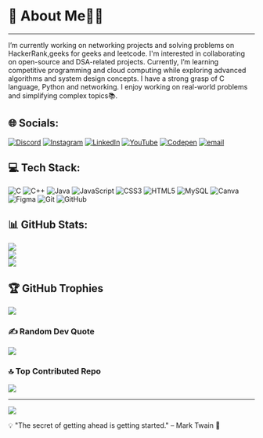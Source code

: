 # 💫 About Me👩‍💻
___
I’m currently working on networking projects and solving problems on HackerRank,geeks for geeks and leetcode. I'm interested in collaborating on open-source and DSA-related projects. Currently, I’m learning competitive programming and cloud computing while exploring advanced algorithms and system design concepts. I have a strong grasp of C language, Python and networking. I enjoy working on real-world problems and simplifying complex topics📚.

 ## 🌐 Socials:
[![Discord](https://img.shields.io/badge/Discord-%237289DA.svg?logo=discord&logoColor=white)](https://discord.gg/anveshasharma0941) [![Instagram](https://img.shields.io/badge/Instagram-%23E4405F.svg?logo=Instagram&logoColor=white)](https://instagram.com/anvesha7973) [![LinkedIn](https://img.shields.io/badge/LinkedIn-%230077B5.svg?logo=linkedin&logoColor=white)](https://linkedin.com/in/anvesha-s-412908293) [![YouTube](https://img.shields.io/badge/YouTube-%23FF0000.svg?logo=YouTube&logoColor=white)](https://youtube.com/@@anveshasharma2626) [![Codepen](https://img.shields.io/badge/Codepen-000000?logo=codepen&logoColor=white)](https://codepen.io/Anvesha-Sharma-the-builder) [![email](https://img.shields.io/badge/Email-D14836?logo=gmail&logoColor=white)](mailto:sharmaanvesha905@gmail.com) 

 ## 💻 Tech Stack:
![C](https://img.shields.io/badge/c-%2300599C.svg?style=flat&logo=c&logoColor=white) ![C++](https://img.shields.io/badge/c++-%2300599C.svg?style=flat&logo=c%2B%2B&logoColor=white) ![Java](https://img.shields.io/badge/java-%23ED8B00.svg?style=flat&logo=openjdk&logoColor=white) ![JavaScript](https://img.shields.io/badge/javascript-%23323330.svg?style=flat&logo=javascript&logoColor=%23F7DF1E) ![CSS3](https://img.shields.io/badge/css3-%231572B6.svg?style=flat&logo=css3&logoColor=white) ![HTML5](https://img.shields.io/badge/html5-%23E34F26.svg?style=flat&logo=html5&logoColor=white) ![MySQL](https://img.shields.io/badge/mysql-4479A1.svg?style=flat&logo=mysql&logoColor=white) ![Canva](https://img.shields.io/badge/Canva-%2300C4CC.svg?style=flat&logo=Canva&logoColor=white) ![Figma](https://img.shields.io/badge/figma-%23F24E1E.svg?style=flat&logo=figma&logoColor=white) ![Git](https://img.shields.io/badge/git-%23F05033.svg?style=flat&logo=git&logoColor=white) ![GitHub](https://img.shields.io/badge/github-%23121011.svg?style=flat&logo=github&logoColor=white)

  ## 📊 GitHub Stats:
![](https://github-readme-stats.vercel.app/api?username=Code-with-anvesha&theme=dark&hide_border=false&include_all_commits=true&count_private=false)<br/>
![](https://nirzak-streak-stats.vercel.app/?user=Code-with-anvesha&theme=dark&hide_border=false)<br/>
![](https://github-readme-stats.vercel.app/api/top-langs/?username=Code-with-anvesha&theme=dark&hide_border=false&include_all_commits=true&count_private=false&layout=compact)

## 🏆 GitHub Trophies
![](https://github-profile-trophy.vercel.app/?username=Code-with-anvesha&theme=default&no-frame=false&no-bg=true&margin-w=4)

### ✍️ Random Dev Quote
![](https://quotes-github-readme.vercel.app/api?type=horizontal&theme=merko)

### 🔝 Top Contributed Repo
![](https://github-contributor-stats.vercel.app/api?username=Code-with-anvesha&limit=5&theme=github_dark&combine_all_yearly_contributions=true)

---
[![](https://visitcount.itsvg.in/api?id=Code-with-anvesha&icon=6&color=0)](https://visitcount.itsvg.in)


 💡 "The secret of getting ahead is getting started." – Mark Twain 🚀